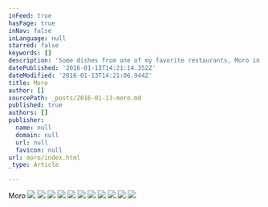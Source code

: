 ```yaml
---
inFeed: true
hasPage: true
inNav: false
inLanguage: null
starred: false
keywords: []
description: 'Some dishes from one of my favorite restaurants, Moro in Exmouth Market, London'
datePublished: '2016-01-13T14:21:14.352Z'
dateModified: '2016-01-13T14:21:06.944Z'
title: Moro
author: []
sourcePath: _posts/2016-01-13-moro.md
published: true
authors: []
publisher:
  name: null
  domain: null
  url: null
  favicon: null
url: moro/index.html
_type: Article

---
```

Moro
![](https://the-grid-user-content.s3-us-west-2.amazonaws.com/2d8c4c95-0d98-4604-9677-bf6ae1865598.JPG)
![](https://the-grid-user-content.s3-us-west-2.amazonaws.com/7bf0ab1a-0690-4e10-b65e-31eed0dc0270.JPG)
![](https://the-grid-user-content.s3-us-west-2.amazonaws.com/1ff23e9c-f4ef-4057-b5f3-e18d972c8f8d.JPG)
![](https://the-grid-user-content.s3-us-west-2.amazonaws.com/b4246bc5-dc14-4e46-820a-61f5b360498e.JPG)
![](https://the-grid-user-content.s3-us-west-2.amazonaws.com/1d1206e1-42cb-45bb-8667-f4769af6ec99.JPG)
![](https://the-grid-user-content.s3-us-west-2.amazonaws.com/b0c89066-f0e1-4450-858c-7939647d0ac7.JPG)
![](https://the-grid-user-content.s3-us-west-2.amazonaws.com/4cf3709a-086e-4008-9e28-e0473c529b58.JPG)
![](https://the-grid-user-content.s3-us-west-2.amazonaws.com/24c84406-883f-492f-b86e-da341a01a4b7.JPG)
![](https://the-grid-user-content.s3-us-west-2.amazonaws.com/0c57abb2-2194-41d2-86a5-265f12032745.JPG)
![](https://the-grid-user-content.s3-us-west-2.amazonaws.com/47313289-8941-4273-aa71-775c26e66f08.JPG)
![](https://the-grid-user-content.s3-us-west-2.amazonaws.com/342b7505-c43c-4cb4-a20b-e62a5b5f37f1.JPG)